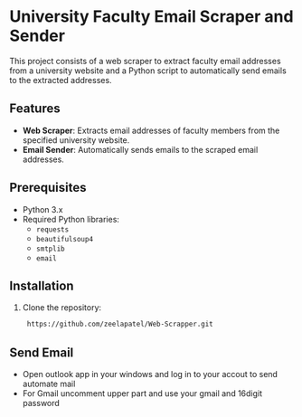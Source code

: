 # University Faculty Email Scraper and Sender

This project consists of a web scraper to extract faculty email addresses from a university website and a Python script to automatically send emails to the extracted addresses.

## Features

- **Web Scraper**: Extracts email addresses of faculty members from the specified university website.
- **Email Sender**: Automatically sends emails to the scraped email addresses.

## Prerequisites

- Python 3.x
- Required Python libraries:
  - `requests`
  - `beautifulsoup4`
  - `smtplib`
  - `email`

## Installation

1. Clone the repository:
   ```bash
    https://github.com/zeelapatel/Web-Scrapper.git

## Send Email

- Open outlook app in your windows and log in to your accout to send automate mail
- For Gmail uncomment upper part and use your gmail and 16digit password 
